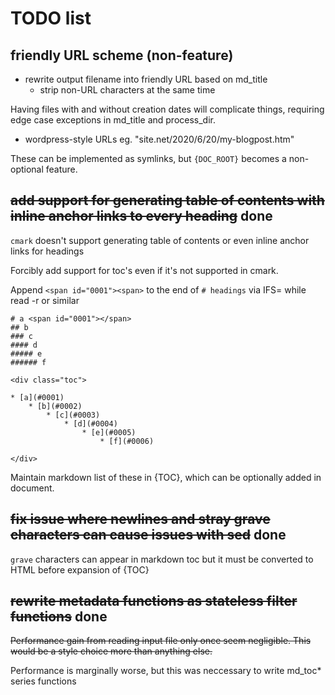 # TODO list

## friendly URL scheme (non-feature)
* rewrite output filename into friendly URL based on md_title
	* strip non-URL characters at the same time

Having files with and without creation dates will complicate things,
requiring edge case exceptions in md_title and process_dir.

* wordpress-style URLs eg. "site.net/2020/6/20/my-blogpost.htm"

These can be implemented as symlinks, but `{DOC_ROOT}` becomes a non-optional
feature.

## ~~add support for generating table of contents with inline anchor links to every heading~~ done
`cmark`  doesn't support generating table of contents or even inline anchor links for headings

Forcibly add support for toc's even if it's not supported in cmark.

Append `<span id="0001"><span>` to the end of `# headings` via IFS= while read -r or similar

```
# a <span id="0001"></span>
## b
### c
#### d
##### e
###### f

<div class="toc">

* [a](#0001)
	* [b](#0002)
		* [c](#0003)
			* [d](#0004)
				* [e](#0005)
					* [f](#0006)

</div>
```

Maintain markdown list of these in {TOC}, which can be optionally added in document.

## ~~fix issue where newlines and stray grave characters can cause issues with sed~~ done
`grave` characters can appear in markdown toc but it must be converted to HTML before expansion of {TOC}

## ~~rewrite metadata functions as stateless filter functions~~ done
~~Performance gain from reading input file only once seem negligible.
This would be a style choice more than anything else.~~

Performance is marginally worse, but this was neccessary to write md_toc* series functions
